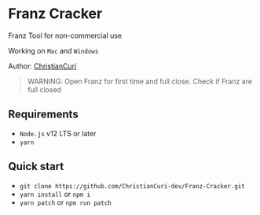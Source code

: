 # Franz Cracker

Franz Tool for non-commercial use

Working on `Mac` and `Windows`

Author: [ChristianCuri](https://github.com/christiancuri)

> WARNING: Open Franz for first time and full close. Check if Franz are full closed

## Requirements

- `Node.js` v12 LTS or later
- `yarn`

## Quick start

- `git clone https://github.com/ChristianCuri-dev/Franz-Cracker.git`
- `yarn install` or `npm i`
- `yarn patch` or `npm run patch`